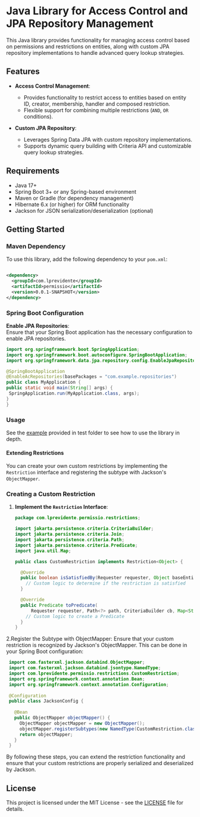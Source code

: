# Java Library for Access Control and JPA Repository Management

This Java library provides functionality for managing access control based on permissions and restrictions on entities,
along with custom JPA repository implementations to handle advanced query lookup strategies.

## Features

- **Access Control Management**:
    - Provides functionality to restrict access to entities based on entity ID, creator, membership, handler and
      composed restriction.
    - Flexible support for combining multiple restrictions (`AND`, `OR` conditions).

- **Custom JPA Repository**:
    - Leverages Spring Data JPA with custom repository implementations.
    - Supports dynamic query building with Criteria API and customizable query lookup strategies.

## Requirements

- Java 17+
- Spring Boot 3+ or any Spring-based environment
- Maven or Gradle (for dependency management)
- Hibernate 6.x (or higher) for ORM functionality
- Jackson for JSON serialization/deserialization (optional)

## Getting Started

### Maven Dependency

To use this library, add the following dependency to your `pom.xml`:

```xml

<dependency>
  <groupId>com.lprevidente</groupId>
  <artifactId>permissio</artifactId>
  <version>0.0.1-SNAPSHOT</version>
</dependency>
```

### Spring Boot Configuration

**Enable JPA Repositories**:  
Ensure that your Spring Boot application has the necessary configuration to enable JPA repositories.

   ```java
import org.springframework.boot.SpringApplication;
import org.springframework.boot.autoconfigure.SpringBootApplication;
import org.springframework.data.jpa.repository.config.EnableJpaRepositories;

@SpringBootApplication
@EnableAcRepositories(basePackages = "com.example.repositories")
public class MyApplication {
  public static void main(String[] args) {
    SpringApplication.run(MyApplication.class, args);
  }
}
 ```

### Usage

See the [example](https://github.com/lprevidente/Permissio/tree/main/src/test/java/com/lprevidente/permissio/repository)
provided in test folder to see how to use the library in depth.

#### Extending Restrictions

You can create your own custom restrictions by implementing the `Restriction` interface and registering the subtype with Jackson's `ObjectMapper`.

### Creating a Custom Restriction

1. **Implement the `Restriction` Interface**:

   ```java
   package com.lprevidente.permissio.restrictions;

   import jakarta.persistence.criteria.CriteriaBuilder;
   import jakarta.persistence.criteria.Join;
   import jakarta.persistence.criteria.Path;
   import jakarta.persistence.criteria.Predicate;
   import java.util.Map;

   public class CustomRestriction implements Restriction<Object> {

     @Override
     public boolean isSatisfiedBy(Requester requester, Object baseEntity) {
       // Custom logic to determine if the restriction is satisfied
     }

     @Override
     public Predicate toPredicate(
         Requester requester, Path<?> path, CriteriaBuilder cb, Map<String, Join<?, ?>> join) {
       // Custom logic to create a Predicate
     }
   }
   ```
2.Register the Subtype with ObjectMapper:  Ensure that your custom restriction is recognized by Jackson's ObjectMapper. This can be done in your Spring Boot configuration:

   ```java
    import com.fasterxml.jackson.databind.ObjectMapper;
    import com.fasterxml.jackson.databind.jsontype.NamedType;
    import com.lprevidente.permissio.restrictions.CustomRestriction;
    import org.springframework.context.annotation.Bean;
    import org.springframework.context.annotation.Configuration;
    
    @Configuration
    public class JacksonConfig {
    
      @Bean
      public ObjectMapper objectMapper() {
        ObjectMapper objectMapper = new ObjectMapper();
        objectMapper.registerSubtypes(new NamedType(CustomRestriction.class, "customRestriction"));
        return objectMapper;
      }
    }
```
By following these steps, you can extend the restriction functionality and ensure that your custom restrictions are properly serialized and deserialized by Jackson.

## License

This project is licensed under the MIT License - see the [LICENSE](LICENSE) file for details.
